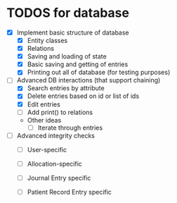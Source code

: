 # TODOS for database
- [X] Implement basic structure of database
    - [X] Entity classes
    - [X] Relations
    - [X] Saving and loading of state
    - [X] Basic saving and getting of entries
    - [X] Printing out all of database (for testing purposes) 

- [ ] Advanced DB interactions (that support chaining)
    - [X] Search entries by attribute
    - [X] Delete entries based on id or list of ids
    - [X] Edit entries 
    - [ ] Add print() to relations
    - Other ideas
        - [ ] Iterate through entries

- [ ] Advanced integrity checks
    - [ ] User-specific
    - [ ] Allocation-specific
    - [ ] Journal Entry specific
    - [ ] Patient Record Entry specific
    